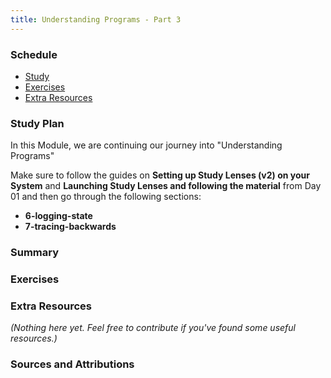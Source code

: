 ```yaml
---
title: Understanding Programs - Part 3
---
```


### Schedule

  - [Study](#study-plan-2)
  - [Exercises](#exercises-2)
  - [Extra Resources](#extra-resources-2)

### Study Plan

  In this Module, we are continuing our journey into "Understanding Programs"

  Make sure to follow the guides on **Setting up Study Lenses (v2) on your System** and **Launching Study Lenses and following the material** from Day 01 and then go through the following sections:

  - **6-logging-state**
  - **7-tracing-backwards**

### Summary

### Exercises

  <!-- SGEN:META:PROGRESS:task=Explore the '6-logging-state' section of 'Understanding Programs' -->

  <!-- SGEN:META:PROGRESS:task=Explore the '7-tracing-backwards' section of 'Understanding Programs' -->

### Extra Resources

  _(Nothing here yet. Feel free to contribute if you've found some useful resources.)_

### Sources and Attributions